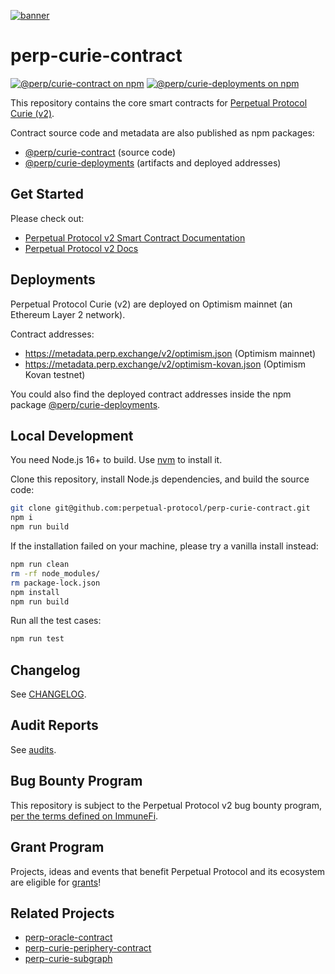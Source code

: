 [![banner](https://user-images.githubusercontent.com/105896/160323402-1e5854cb-e6cf-4c0a-9479-e4303c642720.png)](https://perp.com/)

# perp-curie-contract

[![@perp/curie-contract on npm](https://img.shields.io/npm/v/@perp/curie-contract?style=flat-square)](https://www.npmjs.com/package/@perp/curie-contract)
[![@perp/curie-deployments on npm](https://img.shields.io/npm/v/@perp/curie-deployments?style=flat-square)](https://www.npmjs.com/package/@perp/curie-deployments)

This repository contains the core smart contracts for [Perpetual Protocol Curie (v2)](https://perp.com/).

Contract source code and metadata are also published as npm packages:

- [@perp/curie-contract](https://www.npmjs.com/package/@perp/curie-contract) (source code)
- [@perp/curie-deployments](https://www.npmjs.com/package/@perp/curie-deployments) (artifacts and deployed addresses)

## Get Started

Please check out:

- [Perpetual Protocol v2 Smart Contract Documentation](https://perpetual-protocol.github.io/lushan-docs/docs/Contracts/ClearingHouse)
- [Perpetual Protocol v2 Docs](https://v2docs.perp.fi/)

## Deployments

Perpetual Protocol Curie (v2) are deployed on Optimism mainnet (an Ethereum Layer 2 network).

Contract addresses:

- https://metadata.perp.exchange/v2/optimism.json (Optimism mainnet)
- https://metadata.perp.exchange/v2/optimism-kovan.json (Optimism Kovan testnet)

You could also find the deployed contract addresses inside the npm package [@perp/curie-deployments](https://www.npmjs.com/package/@perp/curie-deployments).

## Local Development

You need Node.js 16+ to build. Use [nvm](https://github.com/nvm-sh/nvm) to install it.

Clone this repository, install Node.js dependencies, and build the source code:

```bash
git clone git@github.com:perpetual-protocol/perp-curie-contract.git
npm i
npm run build
```

If the installation failed on your machine, please try a vanilla install instead:

```bash
npm run clean
rm -rf node_modules/
rm package-lock.json
npm install
npm run build
```

Run all the test cases:

```bash
npm run test
```

## Changelog

See [CHANGELOG](https://github.com/perpetual-protocol/perp-curie-contract/blob/main/CHANGELOG.md).

## Audit Reports

See [audits](https://github.com/perpetual-protocol/perp-curie-contract/tree/main/audits).

## Bug Bounty Program

This repository is subject to the Perpetual Protocol v2 bug bounty program, [per the terms defined on ImmuneFi](https://immunefi.com/bounty/perpetual/).

## Grant Program

Projects, ideas and events that benefit Perpetual Protocol and its ecosystem are eligible for [grants](https://perp.com/grants)!

## Related Projects

- [perp-oracle-contract](https://github.com/perpetual-protocol/perp-oracle-contract)
- [perp-curie-periphery-contract](https://github.com/perpetual-protocol/perp-curie-periphery-contract)
- [perp-curie-subgraph](https://github.com/perpetual-protocol/perp-curie-subgraph)
